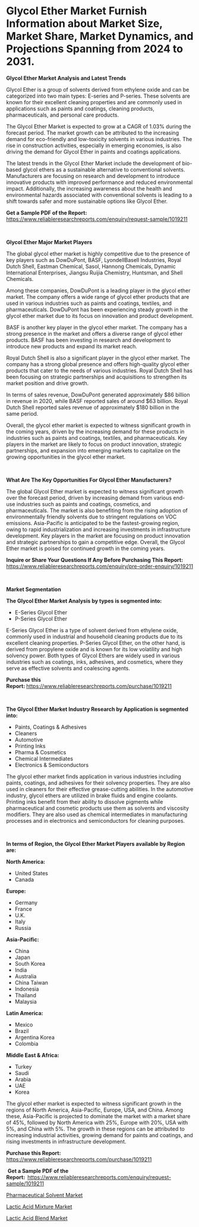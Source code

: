 <p><h1>Glycol Ether Market Furnish Information about Market Size, Market Share, Market Dynamics, and Projections Spanning from 2024 to 2031.</h1></p><p><strong>Glycol Ether Market Analysis and Latest Trends</strong></p>
<p><p>Glycol Ether is a group of solvents derived from ethylene oxide and can be categorized into two main types: E-series and P-series. These solvents are known for their excellent cleaning properties and are commonly used in applications such as paints and coatings, cleaning products, pharmaceuticals, and personal care products.</p><p>The Glycol Ether Market is expected to grow at a CAGR of 1.03% during the forecast period. The market growth can be attributed to the increasing demand for eco-friendly and low-toxicity solvents in various industries. The rise in construction activities, especially in emerging economies, is also driving the demand for Glycol Ether in paints and coatings applications.</p><p>The latest trends in the Glycol Ether Market include the development of bio-based glycol ethers as a sustainable alternative to conventional solvents. Manufacturers are focusing on research and development to introduce innovative products with improved performance and reduced environmental impact. Additionally, the increasing awareness about the health and environmental hazards associated with conventional solvents is leading to a shift towards safer and more sustainable options like Glycol Ether.</p></p>
<p><strong>Get a Sample PDF of the Report:&nbsp;</strong> <a href="https://www.reliableresearchreports.com/enquiry/request-sample/1019211">https://www.reliableresearchreports.com/enquiry/request-sample/1019211</a></p>
<p>&nbsp;</p>
<p><strong>Glycol Ether Major Market Players</strong></p>
<p><p>The global glycol ether market is highly competitive due to the presence of key players such as DowDuPont, BASF, LyondellBasell Industries, Royal Dutch Shell, Eastman Chemical, Sasol, Hannong Chemicals, Dynamic International Enterprises, Jiangsu Ruijia Chemistry, Huntsman, and Shell Chemicals.</p><p>Among these companies, DowDuPont is a leading player in the glycol ether market. The company offers a wide range of glycol ether products that are used in various industries such as paints and coatings, textiles, and pharmaceuticals. DowDuPont has been experiencing steady growth in the glycol ether market due to its focus on innovation and product development.</p><p>BASF is another key player in the glycol ether market. The company has a strong presence in the market and offers a diverse range of glycol ether products. BASF has been investing in research and development to introduce new products and expand its market reach.</p><p>Royal Dutch Shell is also a significant player in the glycol ether market. The company has a strong global presence and offers high-quality glycol ether products that cater to the needs of various industries. Royal Dutch Shell has been focusing on strategic partnerships and acquisitions to strengthen its market position and drive growth.</p><p>In terms of sales revenue, DowDuPont generated approximately $86 billion in revenue in 2020, while BASF reported sales of around $63 billion. Royal Dutch Shell reported sales revenue of approximately $180 billion in the same period.</p><p>Overall, the glycol ether market is expected to witness significant growth in the coming years, driven by the increasing demand for these products in industries such as paints and coatings, textiles, and pharmaceuticals. Key players in the market are likely to focus on product innovation, strategic partnerships, and expansion into emerging markets to capitalize on the growing opportunities in the glycol ether market.</p></p>
<p>&nbsp;</p>
<p><strong>What Are The Key Opportunities For Glycol Ether Manufacturers?</strong></p>
<p><p>The global Glycol Ether market is expected to witness significant growth over the forecast period, driven by increasing demand from various end-use industries such as paints and coatings, cosmetics, and pharmaceuticals. The market is also benefiting from the rising adoption of environmentally friendly solvents due to stringent regulations on VOC emissions. Asia-Pacific is anticipated to be the fastest-growing region, owing to rapid industrialization and increasing investments in infrastructure development. Key players in the market are focusing on product innovation and strategic partnerships to gain a competitive edge. Overall, the Glycol Ether market is poised for continued growth in the coming years.</p></p>
<p><strong>Inquire or Share Your Questions If Any Before Purchasing This Report:</strong> <a href="https://www.reliableresearchreports.com/enquiry/pre-order-enquiry/1019211">https://www.reliableresearchreports.com/enquiry/pre-order-enquiry/1019211</a></p>
<p>&nbsp;</p>
<p><strong>Market Segmentation</strong></p>
<p><strong>The Glycol Ether Market Analysis by types is segmented into:</strong></p>
<p><ul><li>E-Series Glycol Ether</li><li>P-Series Glycol Ether</li></ul></p>
<p><p>E-Series Glycol Ether is a type of solvent derived from ethylene oxide, commonly used in industrial and household cleaning products due to its excellent cleaning properties. P-Series Glycol Ether, on the other hand, is derived from propylene oxide and is known for its low volatility and high solvency power. Both types of Glycol Ethers are widely used in various industries such as coatings, inks, adhesives, and cosmetics, where they serve as effective solvents and coalescing agents.</p></p>
<p><strong>Purchase this Report:&nbsp;</strong><a href="https://www.reliableresearchreports.com/purchase/1019211">https://www.reliableresearchreports.com/purchase/1019211</a></p>
<p>&nbsp;</p>
<p><strong>The Glycol Ether Market Industry Research by Application is segmented into:</strong></p>
<p><ul><li>Paints, Coatings & Adhesives</li><li>Cleaners</li><li>Automotive</li><li>Printing Inks</li><li>Pharma & Cosmetics</li><li>Chemical Intermediates</li><li>Electronics & Semiconductors</li></ul></p>
<p><p>The glycol ether market finds application in various industries including paints, coatings, and adhesives for their solvency properties. They are also used in cleaners for their effective grease-cutting abilities. In the automotive industry, glycol ethers are utilized in brake fluids and engine coolants. Printing inks benefit from their ability to dissolve pigments while pharmaceutical and cosmetic products use them as solvents and viscosity modifiers. They are also used as chemical intermediates in manufacturing processes and in electronics and semiconductors for cleaning purposes.</p></p>
<p>&nbsp;</p>
<p><strong>In terms of Region, the Glycol Ether Market Players available by Region are:</strong></p>
<p>
    <p> <strong> North America: </strong>
        <ul>
            <li>United States</li>
            <li>Canada</li>
        </ul>
        </p> 
    <p> <strong> Europe: </strong>
        <ul>
            <li>Germany</li>
            <li>France</li>
            <li>U.K.</li>
            <li>Italy</li>
            <li>Russia</li>
        </ul>
        </p> 
    <p> <strong> Asia-Pacific: </strong>
        <ul>
            <li>China</li>
            <li>Japan</li>
            <li>South Korea</li>
            <li>India</li>
            <li>Australia</li>
            <li>China Taiwan</li>
            <li>Indonesia</li>
            <li>Thailand</li>
            <li>Malaysia</li>
        </ul>
        </p> 
    <p> <strong> Latin America: </strong>
        <ul>
            <li>Mexico</li>
            <li>Brazil</li>
            <li>Argentina Korea</li>
            <li>Colombia</li>
        </ul>
        </p> 
    <p> <strong> Middle East & Africa: </strong>
        <ul>
            <li>Turkey</li>
            <li>Saudi</li>
            <li>Arabia</li>
            <li>UAE</li>
            <li>Korea</li>
        </ul>
    </p>
    </p>
<p><p>The glycol ether market is expected to witness significant growth in the regions of North America, Asia-Pacific, Europe, USA, and China. Among these, Asia-Pacific is projected to dominate the market with a market share of 45%, followed by North America with 25%, Europe with 20%, USA with 5%, and China with 5%. The growth in these regions can be attributed to increasing industrial activities, growing demand for paints and coatings, and rising investments in infrastructure development.</p></p>
<p><strong>Purchase this Report: </strong><a href="https://www.reliableresearchreports.com/purchase/1019211">https://www.reliableresearchreports.com/purchase/1019211</a></p>
<p>&nbsp;<strong>Get a Sample PDF of the Report:&nbsp;&nbsp;</strong><a href="https://www.reliableresearchreports.com/enquiry/request-sample/1019211">https://www.reliableresearchreports.com/enquiry/request-sample/1019211</a></p>
<p><strong></strong></p>
<p><p><a href="https://view.publitas.com/reportprime-1/pharmaceutical-solvent-market-research-report-reveals-the-latest-trends-and-opportunities-of-this-market-for-period-from-2023-2030/">Pharmaceutical Solvent Market</a></p><p><a href="https://view.publitas.com/reportprime-1/lactic-acid-mixture-market-size-evaluating-its-market-trends-growth-and-projections-2023-2030/">Lactic Acid Mixture Market</a></p><p><a href="https://view.publitas.com/reportprime-1/lactic-acid-blend-market-offers-provide-insightful-data-for-the-time-period-from-2023-to-2030-and-also-provide-analysis-based-on-application-type-and-region/">Lactic Acid Blend Market</a></p></p>